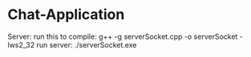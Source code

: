 # Chat-Application
Server:
run this to compile: g++ -g serverSocket.cpp -o serverSocket -lws2_32
run server: ./serverSocket.exe
